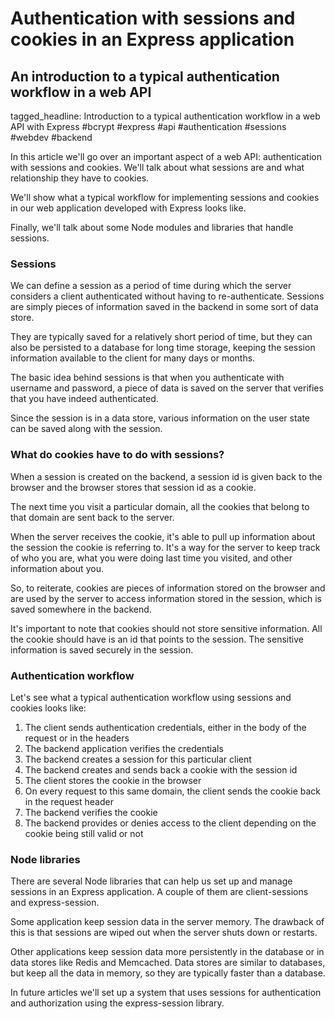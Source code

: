 # Authentication with sessions and cookies in an Express application
## An introduction to a typical authentication workflow in a web API

tagged_headline: Introduction to a typical authentication workflow in a web API with Express #bcrypt #express #api #authentication #sessions #webdev #backend


In this article we'll go over an important aspect of a web API: authentication with sessions and cookies. We'll talk about what sessions are and what relationship they have to cookies.

We'll show what a typical workflow for implementing sessions and cookies in our web application developed with Express looks like.

Finally, we'll talk about some Node modules and libraries that handle sessions.

### Sessions

We can define a session as a period of time during which the server considers a client authenticated without having to re-authenticate.
Sessions are simply pieces of information saved in the backend in some sort of data store.

They are typically saved for a relatively short period of time, but they can also be persisted to a database for long time storage, keeping the session information available to the client for many days or months.

The basic idea behind sessions is that when you authenticate with username and password, a piece of data is saved on the server that verifies that you have indeed authenticated.

Since the session is in a data store, various information on the user state can be saved along with the session.

### What do cookies have to do with sessions?

When a session is created on the backend, a session id is given back to the browser and the browser stores that session id as a cookie.

The next time you visit a particular domain, all the cookies that belong to that domain are sent back to the server.

When the server receives the cookie, it's able to pull up information about the session the cookie is referring to.
It's a way for the server to keep track of who you are, what you were doing last time you visited, and other information about you.

So, to reiterate, cookies are pieces of information stored on the browser and are used by the server to access information stored in the session, which is saved somewhere in the backend.

It's important to note that cookies should not store sensitive information. All the cookie should have is an id that points to the session. The sensitive information is saved securely in the session.

### Authentication workflow

Let's see what a typical authentication workflow using sessions and cookies looks like:

1. The client sends authentication credentials, either in the body of the
   request or in the headers
2. The backend application verifies the credentials
3. The backend creates a session for this particular client
4. The backend creates and sends back a cookie with the session id
5. The client stores the cookie in the browser
6. On every request to this same domain, the client sends the cookie back in the
   request header
7. The backend verifies the cookie
8. The backend provides or denies access to the client depending on the cookie
   being still valid or not


### Node libraries

There are several Node libraries that can help us set up and manage sessions in an Express application. A couple of them are client-sessions and express-session.

Some application keep session data in the server memory. The drawback of this is that sessions are wiped out when the server shuts down or restarts.

Other applications keep session data more persistently in the database or in data stores like Redis and Memcached. Data stores are similar to databases, but keep all the data in memory, so they are typically faster than a database.

In future articles we'll set up a system that uses sessions for authentication and authorization using the express-session library.




